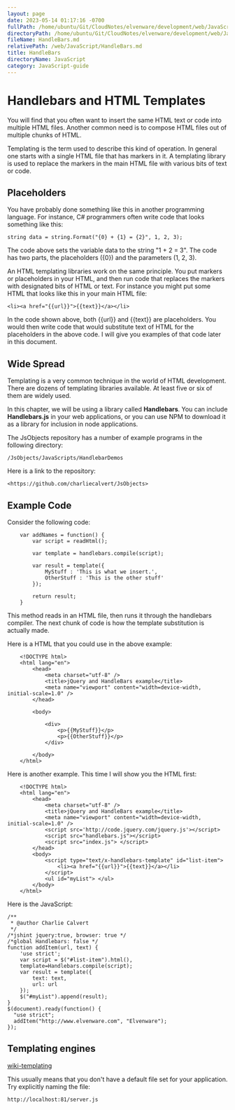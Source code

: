 ```yaml
---
layout: page
date: 2023-05-14 01:17:16 -0700
fullPath: /home/ubuntu/Git/CloudNotes/elvenware/development/web/JavaScript/HandleBars.md
directoryPath: /home/ubuntu/Git/CloudNotes/elvenware/development/web/JavaScript
fileName: HandleBars.md
relativePath: /web/JavaScript/HandleBars.md
title: HandleBars
directoryName: JavaScript
category: JavaScript-guide
---
```


# Handlebars and HTML Templates

You will find that you often want to insert the same HTML text or code
into multiple HTML files. Another common need is to compose HTML files
out of multiple chunks of HTML.

Templating is the term used to describe this kind of operation. In general
one starts with a single HTML file that has markers in it. A templating
library is used to replace the markers in the main HTML file with
various bits of text or code.

## Placeholders

You have probably done something like this in another programming
language. For instance, C# programmers often write code that looks
something like this:

    string data = string.Format("{0} + {1} = {2}", 1, 2, 3);

The code above sets the variable data to the string "1 + 2 = 3". The
code has two parts, the placeholders ({0}) and the parameters (1, 2, 3).

An HTML templating libraries work on the same principle. You put
markers or placeholders in your HTML, and then run code that
replaces the markers with designated bits of HTML or text. For instance
you might put some HTML that looks like this in your main HTML file:

	<li><a href="{{url}}">{{text}}</a></li>

In the code shown above, both {{url}} and {{text}} are placeholders.
You would then write code that would substitute text of HTML for the
placeholders in the above code. I will give you examples of that code
later in this document.

## Wide Spread

Templating is a very common technique in the world of HTML development.
There are dozens of templating libraries available. At least five or
six of them are widely used.

In this chapter, we will be using a library called **Handlebars**. You can include
**Handlebars.js** in your web applications, or you can use NPM to download
it as a library for inclusion in node applications.

The JsObjects repository has a number of example programs in the
following directory:

	/JsObjects/JavaScripts/HandlebarDemos

Here is a link to the repository:

	<https://github.com/charliecalvert/JsObjects>


## Example Code

Consider the following code:

```
	var addNames = function() {
		var script = readHtml();

		var template = handlebars.compile(script);

		var result = template({
			MyStuff : 'This is what we insert.',
			OtherStuff : 'This is the other stuff'
		});

		return result;
	}
```

This method reads in an HTML file, then runs it through the handlebars
compiler. The next chunk of code is how the template substitution is
actually made.

Here is a HTML that you could use in the above example:

```
	<!DOCTYPE html>
	<html lang="en">
		<head>
			<meta charset="utf-8" />
			<title>jQuery and HandleBars example</title>
			<meta name="viewport" content="width=device-width, initial-scale=1.0" />
		</head>

		<body>

			<div>
				<p>{{MyStuff}}</p>
				<p>{{OtherStuff}}</p>
			</div>

		</body>
	</html>
```

Here is another example. This time I will show you the HTML first:

``` {.code}
    <!DOCTYPE html>
    <html lang="en">
        <head>
            <meta charset="utf-8" />
            <title>jQuery and HandleBars example</title>   
            <meta name="viewport" content="width=device-width, initial-scale=1.0" />   
            <script src='http://code.jquery.com/jquery.js'></script>
            <script src="handlebars.js"></script>
            <script src="index.js"> </script>      
        </head>
        <body>
            <script type="text/x-handlebars-template" id="list-item">
                <li><a href="{{url}}">{{text}}</a></li>
            </script>
            <ul id="myList"> </ul>   
        </body>
    </html>
```

Here is the JavaScript:

``` {.code}
/**
 * @author Charlie Calvert
 */
/*jshint jquery:true, browser: true */
/*global Handlebars: false */
function addItem(url, text) {
    'use strict';
    var script = $("#list-item").html(),    
    template=Handlebars.compile(script);    
    var result = template({
        text: text,
        url: url
    });    
    $("#myList").append(result);
}
$(document).ready(function() {
  "use strict";
  addItem("http://www.elvenware.com", "Elvenware");
});
```

## Templating engines


[wiki-templating](<https://github.com/joyent/node/wiki/modules#wiki-templating>)

This usually means that you don't have a default file set for your  application.
Try explicitly naming the file:

    http://localhost:81/server.js
